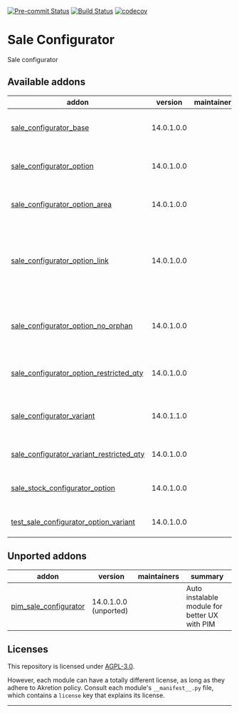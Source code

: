 
<!-- /!\ Non OCA Context : Set here the badge of your runbot / runboat instance. -->
[![Pre-commit Status](https://github.com/akretion/sale-configurator/actions/workflows/pre-commit.yml/badge.svg?branch=14)](https://github.com/akretion/sale-configurator/actions/workflows/pre-commit.yml?query=branch%3A14)
[![Build Status](https://github.com/akretion/sale-configurator/actions/workflows/test.yml/badge.svg?branch=14)](https://github.com/akretion/sale-configurator/actions/workflows/test.yml?query=branch%3A14)
[![codecov](https://codecov.io/gh/akretion/sale-configurator/branch/14/graph/badge.svg)](https://codecov.io/gh/akretion/sale-configurator)
<!-- /!\ Non OCA Context : Set here the badge of your translation instance. -->

<!-- /!\ do not modify above this line -->

# Sale Configurator

Sale configurator

<!-- /!\ do not modify below this line -->

<!-- prettier-ignore-start -->

[//]: # (addons)

Available addons
----------------
addon | version | maintainers | summary
--- | --- | --- | ---
[sale_configurator_base](sale_configurator_base/) | 14.0.1.0.0 |  | Base module for sale configurator
[sale_configurator_option](sale_configurator_option/) | 14.0.1.0.0 |  | Base module for sale configurator
[sale_configurator_option_area](sale_configurator_option_area/) | 14.0.1.0.0 |  | Module to manage Option Typologies
[sale_configurator_option_link](sale_configurator_option_link/) | 14.0.1.0.0 |  | Module to manage Link betwen Options (the choise off one option add anthor option)
[sale_configurator_option_no_orphan](sale_configurator_option_no_orphan/) | 14.0.1.0.0 |  | Remove ability to add options as standard sale order lines
[sale_configurator_option_restricted_qty](sale_configurator_option_restricted_qty/) | 14.0.1.0.0 |  | Manage Restricted Qty on Sale configurator
[sale_configurator_variant](sale_configurator_variant/) | 14.0.1.1.0 |  | Extend sale configurator to manage product variant
[sale_configurator_variant_restricted_qty](sale_configurator_variant_restricted_qty/) | 14.0.1.0.0 |  | Glue module for compatibility
[sale_stock_configurator_option](sale_stock_configurator_option/) | 14.0.1.0.0 |  | Sale Stock glue module for sale configurator
[test_sale_configurator_option_variant](test_sale_configurator_option_variant/) | 14.0.1.0.0 |  | Module for testing compatibility


Unported addons
---------------
addon | version | maintainers | summary
--- | --- | --- | ---
[pim_sale_configurator](pim_sale_configurator/) | 14.0.1.0.0 (unported) |  | Auto instalable module for better UX with PIM

[//]: # (end addons)

<!-- prettier-ignore-end -->

## Licenses

This repository is licensed under [AGPL-3.0](LICENSE).

However, each module can have a totally different license, as long as they adhere to Akretion
policy. Consult each module's `__manifest__.py` file, which contains a `license` key
that explains its license.

----
<!-- /!\ Non OCA Context : Set here the full description of your organization. -->
